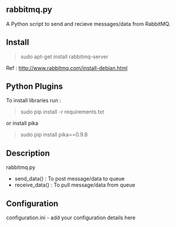 
## rabbitmq.py
A Python script to send and recieve messages/data from RabbitMQ.

## Install 
>sudo apt-get install rabbitmq-server

Ref : http://www.rabbitmq.com/install-debian.html

## Python Plugins
To install libraries run : 
> sudo pip install -r requirements.txt
 
 or install pika
 
 > sudo pip install pika==0.9.8

## Description
   rabbitmq.py
   - send_data() : To post message/data to queue
   - receive_data() : To pull message/data from queue
   
## Configuration
   configuration.ini -  add your configuration details here 





